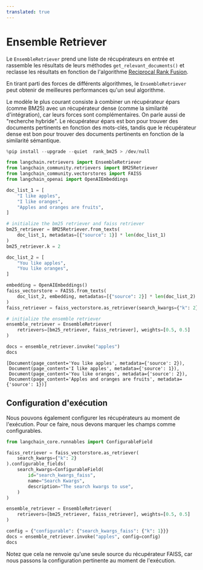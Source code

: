 ```yaml
---
translated: true
---
```


# Ensemble Retriever

Le `EnsembleRetriever` prend une liste de récupérateurs en entrée et rassemble les résultats de leurs méthodes `get_relevant_documents()` et reclasse les résultats en fonction de l'algorithme [Reciprocal Rank Fusion](https://plg.uwaterloo.ca/~gvcormac/cormacksigir09-rrf.pdf).

En tirant parti des forces de différents algorithmes, le `EnsembleRetriever` peut obtenir de meilleures performances qu'un seul algorithme.

Le modèle le plus courant consiste à combiner un récupérateur épars (comme BM25) avec un récupérateur dense (comme la similarité d'intégration), car leurs forces sont complémentaires. On parle aussi de "recherche hybride". Le récupérateur épars est bon pour trouver des documents pertinents en fonction des mots-clés, tandis que le récupérateur dense est bon pour trouver des documents pertinents en fonction de la similarité sémantique.

```python
%pip install --upgrade --quiet  rank_bm25 > /dev/null
```

```python
from langchain.retrievers import EnsembleRetriever
from langchain_community.retrievers import BM25Retriever
from langchain_community.vectorstores import FAISS
from langchain_openai import OpenAIEmbeddings
```

```python
doc_list_1 = [
    "I like apples",
    "I like oranges",
    "Apples and oranges are fruits",
]

# initialize the bm25 retriever and faiss retriever
bm25_retriever = BM25Retriever.from_texts(
    doc_list_1, metadatas=[{"source": 1}] * len(doc_list_1)
)
bm25_retriever.k = 2

doc_list_2 = [
    "You like apples",
    "You like oranges",
]

embedding = OpenAIEmbeddings()
faiss_vectorstore = FAISS.from_texts(
    doc_list_2, embedding, metadatas=[{"source": 2}] * len(doc_list_2)
)
faiss_retriever = faiss_vectorstore.as_retriever(search_kwargs={"k": 2})

# initialize the ensemble retriever
ensemble_retriever = EnsembleRetriever(
    retrievers=[bm25_retriever, faiss_retriever], weights=[0.5, 0.5]
)
```

```python
docs = ensemble_retriever.invoke("apples")
docs
```

```output
[Document(page_content='You like apples', metadata={'source': 2}),
 Document(page_content='I like apples', metadata={'source': 1}),
 Document(page_content='You like oranges', metadata={'source': 2}),
 Document(page_content='Apples and oranges are fruits', metadata={'source': 1})]
```

## Configuration d'exécution

Nous pouvons également configurer les récupérateurs au moment de l'exécution. Pour ce faire, nous devons marquer les champs comme configurables.

```python
from langchain_core.runnables import ConfigurableField
```

```python
faiss_retriever = faiss_vectorstore.as_retriever(
    search_kwargs={"k": 2}
).configurable_fields(
    search_kwargs=ConfigurableField(
        id="search_kwargs_faiss",
        name="Search Kwargs",
        description="The search kwargs to use",
    )
)
```

```python
ensemble_retriever = EnsembleRetriever(
    retrievers=[bm25_retriever, faiss_retriever], weights=[0.5, 0.5]
)
```

```python
config = {"configurable": {"search_kwargs_faiss": {"k": 1}}}
docs = ensemble_retriever.invoke("apples", config=config)
docs
```

Notez que cela ne renvoie qu'une seule source du récupérateur FAISS, car nous passons la configuration pertinente au moment de l'exécution.
